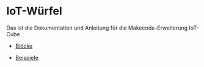 # IoT-Würfel

Das ist die Dokumentation und Anleitung für die Makecode-Erweiterung IoT-Cube

- [Blöcke](blocks.md)

- [Beispiele](examples.md)

  